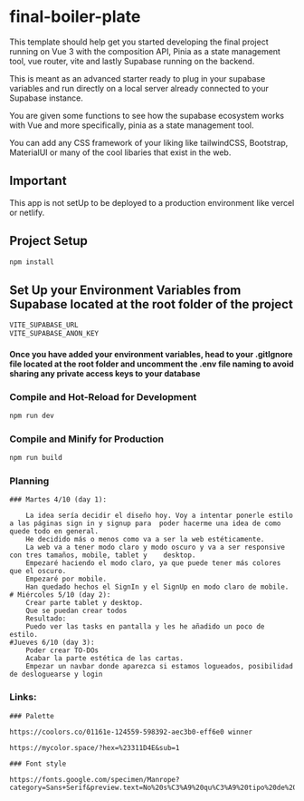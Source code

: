 # final-boiler-plate

This template should help get you started developing the final project running on Vue 3 with the composition API, Pinia as a state management tool, vue router, vite and lastly Supabase running on the backend.

This is meant as an advanced starter ready to plug in your supabase variables and run directly on a local server already connected to your Supabase instance.

You are given some functions to see how the supabase ecosystem works with Vue and more specifically, pinia as a state management tool.

You can add any CSS framework of your liking like tailwindCSS, Bootstrap, MaterialUI or many of the cool libaries that exist in the web.

## Important

This app is not setUp to be deployed to a production environment like vercel or netlify.

## Project Setup

```sh
npm install
```

## Set Up your Environment Variables from Supabase located at the root folder of the project

```sh
VITE_SUPABASE_URL
VITE_SUPABASE_ANON_KEY
```

#### Once you have added your environment variables, head to your .gitIgnore file located at the root folder and uncomment the .env file naming to avoid sharing any private access keys to your database

### Compile and Hot-Reload for Development

```sh
npm run dev
```

### Compile and Minify for Production

```sh
npm run build
```

### Planning

    ### Martes 4/10 (day 1):

        La idea sería decidir el diseño hoy. Voy a intentar ponerle estilo a las páginas sign in y signup para  poder hacerme una idea de como quede todo en general.
        He decidido más o menos como va a ser la web estéticamente.
        La web va a tener modo claro y modo oscuro y va a ser responsive con tres tamaños, mobile, tablet y    desktop.
        Empezaré haciendo el modo claro, ya que puede tener más colores que el oscuro.
        Empezaré por mobile.
        Han quedado hechos el SignIn y el SignUp en modo claro de mobile.
    # Miércoles 5/10 (day 2):
        Crear parte tablet y desktop.
        Que se puedan crear todos
        Resultado:
        Puedo ver las tasks en pantalla y les he añadido un poco de estilo.
    #Jueves 6/10 (day 3):
        Poder crear TO-DOs
        Acabar la parte estética de las cartas.
        Empezar un navbar donde aparezca si estamos logueados, posibilidad de desloguearse y login

### Links:

    ### Palette

    https://coolors.co/01161e-124559-598392-aec3b0-eff6e0 winner

    https://mycolor.space/?hex=%23311D4E&sub=1

    ### Font style

    https://fonts.google.com/specimen/Manrope?category=Sans+Serif&preview.text=No%20s%C3%A9%20qu%C3%A9%20tipo%20de%20letra%20quiero,%20a%20ver%20como%20quedan%20escritas%20varias%20l%C3%ADneas,%20con%20palabras%20con%20t%C3%ADldes,%20en%20catal%C3%A1n%20Con%20May%C3%BAsculas,%20etc.&preview.text_type=custom
